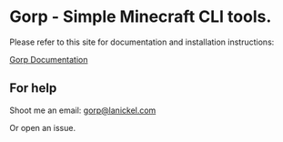 # Gorp - Simple Minecraft CLI tools.

Please refer to this site for documentation and installation instructions:

[Gorp Documentation](https://gorp.lanickel.com/)



## For help
Shoot me an email: gorp@lanickel.com

Or open an issue.